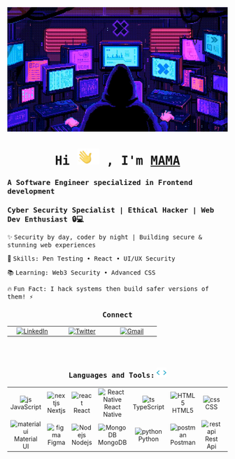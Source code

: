 <div align="center">
 <img src="./imgr/hakng.gif" align="center" style="width: 1000px" />
</div>

###

<h1 align="center"><samp>Hi <img src="./imgr/hello.gif"/> , I'm <a href="" target="_blank">MAMA</a></samp></h1>

<h3><samp> A Software Engineer specialized in Frontend development </samp></h3>

<h3><samp>Cyber Security Specialist | Ethical Hacker | Web Dev Enthusiast 🔒💻</samp></h3>

✨ <samp>Security by day, coder by night | Building secure & stunning web experiences</samp>

🚀 <samp>Skills: Pen Testing • React • UI/UX Security</samp>

📚 <samp>Learning: Web3 Security • Advanced CSS</samp>

🔥 <samp>Fun Fact: I hack systems then build safer versions of them! ⚡</samp>

###


<h3 align="center"><samp>Connect</samp></h3>
<table align="center">
  <tr>
    <td align="center" width="100">
      <a href="https://www.linkedin.com/in/musaabkubbi/" target="_blank">
        <img src="https://skillicons.dev/icons?i=linkedin" alt="LinkedIn" width="65" height="65" />
      </a>
    </td>
    <td align="center" width="100">
      <a href="https://x.com/MusaabK99" target="_blank">
        <img src="https://skillicons.dev/icons?i=twitter" alt="Twitter" width="65" height="65" />
      </a>
    </td>
    <td align="center" width="100">
     <a href="mailto:gstrooyr@gmail.com">
        <img src="https://skillicons.dev/icons?i=gmail" alt="Gmail" width="65" height="65" />
      </a>
    </td>
  </tr>
</table>
<br><br>
</div>

<h3 align="center"><samp>Languages and Tools:</samp> <img src="./imgr/giphy.gif" width ="23"> </h3>

<table align="center">
<tr>
    <td align="center" width="100">
        <img src="https://techstack-generator.vercel.app/js-icon.svg" alt="js" width="65" height="65" />
      <br>JavaScript
    </td>
    <td align="center" width="100">
        <img src="https://skillicons.dev/icons?i=nextjs" width="65" height="65" alt="nextjs" />
      <br>Nextjs
      </td>
    <td align="center" width="100">
        <img src="https://techstack-generator.vercel.app/react-icon.svg" alt="react" width="65" height="65" />
      <br>React
    </td>
    <td align="center" width="100">
        <img src="https://skillicons.dev/icons?i=react" alt="React Native" width="65" height="65" />
      <br>React Native
    </td>
    <td align="center" width="100">
        <img src="https://techstack-generator.vercel.app/ts-icon.svg" alt="ts" width="65" height="65" />
      <br>TypeScript
    </td>
    <td align="center"  width="100">
        <img src="https://skillicons.dev/icons?i=html" width="65" height="65" alt="HTML5" />
      <br>HTML5
    </td>
    <td align="center" width="100">
        <img src="https://skillicons.dev/icons?i=css" width="65" height="65" alt="css" />
      <br>CSS
    </td>
    <td align="center"  width="100">
        <img src="https://skillicons.dev/icons?i=tailwind" width="65" height="65" alt="tailwind" />
      <br>Tailwind
    </td>
    <td align="center"  width="100">
        <img src="https://skillicons.dev/icons?i=bootstrap" width="65" height="65" alt="bootstrap" />
      <br>Bootstrap
    </td>
    
  </tr>
  <tr>
  <td align="center" width="100">
        <img src="https://skillicons.dev/icons?i=materialui" alt="materialui" width="65" height="65" />
      </a>
      <br>Material UI
    </td>
  <td align="center" width="100">
        <img src="https://skillicons.dev/icons?i=figma" alt="figma" width="65" height="65" />
      <br>Figma
    </td>
     <td align="center" width="100">
        <img src="https://skillicons.dev/icons?i=nodejs" width="65" height="65" alt="Nodejs" />
      <br>Nodejs
      </td>
          <td align="center" width="100">
        <img src="https://skillicons.dev/icons?i=mongodb" width="65" height="65" alt="MongoDB" />
      <br>MongoDB
    </td>
    <td align="center" width="100">
        <img src="https://techstack-generator.vercel.app/python-icon.svg" alt="python" width="65" height="65" />
      <br>Python
    </td>
    <td align="center" width="100">
        <img src="https://skillicons.dev/icons?i=postman" width="65" height="65" alt="postman" />
      <br>Postman
    </td>
  <td align="center" width="100">
        <img src="https://techstack-generator.vercel.app/restapi-icon.svg" width="65" height="65" alt="restapi" />
      <br>Rest Api
    </td>
    <td align="center" width="100">
        <img src="https://techstack-generator.vercel.app/docker-icon.svg" alt="docker" width="65" height="65" />
      </a>
      <br>Docker
    </td>
    <td align="center" width="100"> 
        <img src="https://user-images.githubusercontent.com/25181517/192108372-f71d70ac-7ae6-4c0d-8395-51d8870c2ef0.png" width="65" height="65" alt="Git" />
      <br>Git
    </td>
  </tr>
</table>
